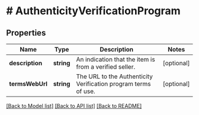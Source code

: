 # # AuthenticityVerificationProgram

## Properties

Name | Type | Description | Notes
------------ | ------------- | ------------- | -------------
**description** | **string** | An indication that the item is from a verified seller. | [optional]
**termsWebUrl** | **string** | The URL to the Authenticity Verification program terms of use. | [optional]

[[Back to Model list]](../../README.md#models) [[Back to API list]](../../README.md#endpoints) [[Back to README]](../../README.md)
